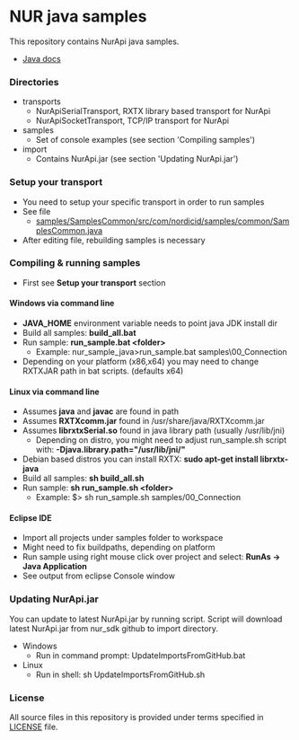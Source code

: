 # NUR java samples
This repository contains NurApi java samples. 
- [Java docs](https://github.com/NordicID/nur_sdk/tree/master/java)

### Directories
- transports
  - NurApiSerialTransport, RXTX library based transport for NurApi
  - NurApiSocketTransport, TCP/IP transport for NurApi
- samples
  - Set of console examples (see section 'Compiling samples')
- import
  - Contains NurApi.jar (see section 'Updating NurApi.jar')

### Setup your transport
- You need to setup your specific transport in order to run samples
- See file
  - [samples/SamplesCommon/src/com/nordicid/samples/common/SamplesCommon.java](samples/SamplesCommon/src/com/nordicid/samples/common/SamplesCommon.java)
- After editing file, rebuilding samples is necessary

### Compiling & running samples
- First see **Setup your transport** section

#### Windows via command line
  - **JAVA_HOME** environment variable needs to point java JDK install dir
  - Build all samples: **build_all.bat**
  - Run sample: **run_sample.bat \<folder>**
    - Example: nur_sample_java>run_sample.bat samples\00_Connection
  - Depending on your platform (x86,x64) you may need to change RXTXJAR path in bat scripts. (defaults x64)
  
#### Linux via command line
  - Assumes **java** and **javac** are found in path
  - Assumes **RXTXcomm.jar** found in /usr/share/java/RXTXcomm.jar
  - Assumes **librxtxSerial.so** found in java library path (usually /usr/lib/jni)
    - Depending on distro, you might need to adjust run_sample.sh script with: **-Djava.library.path="/usr/lib/jni/"**
  - Debian based distros you can install RXTX: **sudo apt-get install librxtx-java**
  - Build all samples: **sh build_all.sh**
  - Run sample: **sh run_sample.sh \<folder>**
    - Example: $> sh run_sample.sh samples/00_Connection
  
#### Eclipse IDE
  - Import all projects under samples folder to workspace
  - Might need to fix buildpaths, depending on platform
  - Run sample using right mouse click over project and select: **RunAs -> Java Application**
  - See output from eclipse Console window

### Updating NurApi.jar
You can update to latest NurApi.jar by running script.
Script will download latest NurApi.jar from nur_sdk github to import directory.

- Windows
  - Run in command prompt: UpdateImportsFromGitHub.bat
- Linux
  - Run in shell: sh UpdateImportsFromGitHub.sh
  
### License
All source files in this repository is provided under terms specified in [LICENSE](LICENSE) file.

